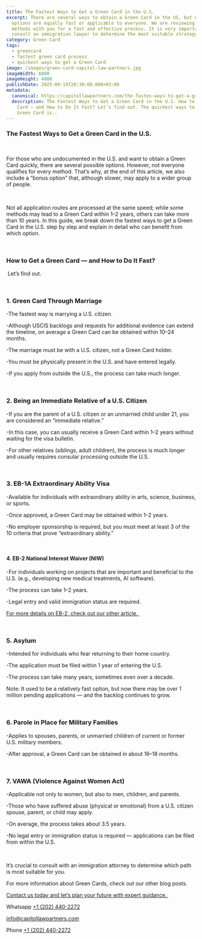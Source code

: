 ```yaml
---
title: The Fastest Ways to Get a Green Card in the U.S. 
excerpt: There are several ways to obtain a Green Card in the US, but not all
  options are equally fast or applicable to everyone. We are reviewing the
  methods with you for a fast and effective process. It is very important to
  consult an immigration lawyer to determine the most suitable strategy.
category: Green Card
tags:
  - greencard
  - fastest green card process
  - quickest ways to get a Green Card
image: /images/green-card-capitol-law-partners.jpg
imageWidth: 6000
imageHeight: 4000
publishDate: 2025-09-19T20:30:00.000+03:00
metadata:
  canonical: https://capitollawpartners.com/the-fastes-ways-to-get-a-green-card-in-the-u-s
  description: The Fastest Ways to Get a Green Card in the U.S. How to Get a Green
    Card — and How to Do It Fast? Let’s find out. The quickest ways to get a
    Green Card is..
---
```

### **The Fastest Ways to Get a Green Card in the U.S.**

 

For those who are undocumented in the U.S. and want to obtain a Green Card quickly, there are several possible options. However, not everyone qualifies for every method. That’s why, at the end of this article, we also include a “bonus option” that, although slower, may apply to a wider group of people. 

 

Not all application routes are processed at the same speed; while some methods may lead to a Green Card within 1–2 years, others can take more than 10 years. In this guide, we break down the fastest ways to get a Green Card in the U.S. step by step and explain in detail who can benefit from which option. 

 

### **How to Get a Green Card — and How to Do It Fast?** 

 Let’s find out. 

 

### **1. Green Card Through Marriage** 

\-The fastest way is marrying a U.S. citizen. 

\-Although USCIS backlogs and requests for additional evidence can extend the timeline, on average a Green Card can be obtained within 10–24 months. 

\-The marriage must be with a U.S. citizen, not a Green Card holder. 

\-You must be physically present in the U.S. and have entered legally. 

\-If you apply from outside the U.S., the process can take much longer. 

 

### **2. Being an Immediate Relative of a U.S. Citizen** 

\-If you are the parent of a U.S. citizen or an unmarried child under 21, you are considered an “immediate relative.” 

\-In this case, you can usually receive a Green Card within 1–2 years without waiting for the visa bulletin. 

\-For other relatives (siblings, adult children), the process is much longer and usually requires consular processing outside the U.S. 

 

### **3. EB-1A Extraordinary Ability Visa** 

\-Available for individuals with extraordinary ability in arts, science, business, or sports. 

\-Once approved, a Green Card may be obtained within 1–2 years. 

\-No employer sponsorship is required, but you must meet at least 3 of the 10 criteria that prove “extraordinary ability.” 

 

#### **4. EB-2 National Interest Waiver (NIW)** 

\-For individuals working on projects that are important and beneficial to the U.S. (e.g., developing new medical treatments, AI software). 

\-The process can take 1–2 years. 

\-Legal entry and valid immigration status are required. 

[For more details on EB-2, check out our other article. ](https://capitollawpartners.com/what-is-an-eb-2-visa-application-process-and-timeline)

 

### **5. Asylum** 

\-Intended for individuals who fear returning to their home country. 

\-The application must be filed within 1 year of entering the U.S. 

\-The process can take many years, sometimes even over a decade. 

Note: It used to be a relatively fast option, but now there may be over 1 million pending applications — and the backlog continues to grow. 

 

### **6. Parole in Place for Military Families** 

\-Applies to spouses, parents, or unmarried children of current or former U.S. military members. 

\-After approval, a Green Card can be obtained in about 16–18 months. 

 

### **7. VAWA (Violence Against Women Act)** 

\-Applicable not only to women, but also to men, children, and parents. 

\-Those who have suffered abuse (physical or emotional) from a U.S. citizen spouse, parent, or child may apply. 

\-On average, the process takes about 3.5 years. 

\-No legal entry or immigration status is required — applications can be filed from within the U.S. 



 

It’s crucial to consult with an immigration attorney to determine which path is most suitable for you.  

For more information about Green Cards, check out our other blog posts. 

[Contact us today and let’s plan your future with expert guidance. ](https://capitollawpartners.com/contact)

[](https://api.whatsapp.com/send/?phone=12024402272&text&type=phone_number&app_absent=0)Whatsapp [+1 (202) 440-2272](https://api.whatsapp.com/send/?phone=12024402272&text&type=phone_number&app_absent=0)

info@capitollawpartners.com

Phone [+1 (202) 440-2272](tel:+12024402272)
